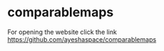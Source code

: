 # comparablemaps
For opening the website click the link https://github.com/ayeshaspace/comparablemaps
